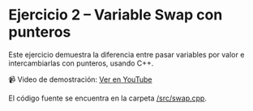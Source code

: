 # Ejercicio 2 – Variable Swap con punteros

Este ejercicio demuestra la diferencia entre pasar variables por valor e intercambiarlas con punteros, usando C++.

📹 Video de demostración: [Ver en YouTube](https://youtube.com/tu-video-link)

El código fuente se encuentra en la carpeta [/src/swap.cpp](src/swap.cpp).
